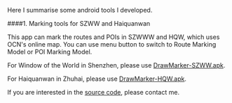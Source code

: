 Here I summarise some android tools I developed.

####1. Marking tools for SZWW and Haiquanwan

This app can mark the routes and POIs in SZWWW and HQW, which uses OCN's online map. You can use menu button to switch to Route Marking Model or POI Marking Model.

For Window of the World in Shenzhen, please use [DrawMarker-SZWW.apk](http://haidaoxiaofei.me/d/DrawMarker-SZWW.apk).

For Haiquanwan in Zhuhai, please use [DrawMarker-HQW.apk](http://haidaoxiaofei.me/d/DrawMarker-HQW.apk).

If you are interested in the [source code](https://bitbucket.org/haidaoxiaofei/drawmarker), please contact me.